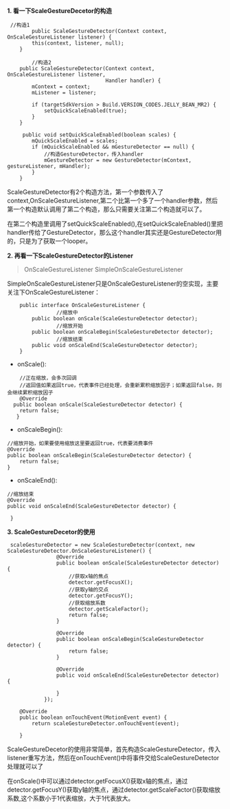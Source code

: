 **1. 看一下ScaleGestureDecetor的构造**
```
 //构造1
		public ScaleGestureDetector(Context context, OnScaleGestureListener listener) {
        this(context, listener, null);
    }
    
		//构造2
    public ScaleGestureDetector(Context context, OnScaleGestureListener listener,
                                Handler handler) {
        mContext = context;
        mListener = listener;
    
        if (targetSdkVersion > Build.VERSION_CODES.JELLY_BEAN_MR2) {
            setQuickScaleEnabled(true);
        }
    }
    
     public void setQuickScaleEnabled(boolean scales) {
        mQuickScaleEnabled = scales;
        if (mQuickScaleEnabled && mGestureDetector == null) {
          	//构造GestureDetector，传入handler
            mGestureDetector = new GestureDetector(mContext, gestureListener, mHandler);
        }
    }
```
ScaleGestureDetector有2个构造方法，第一个参数传入了context,OnScaleGestureListener,第二个比第一个多了一个handler参数，然后第一个构造默认调用了第二个构造，那么只需要关注第二个构造就可以了。

在第二个构造里调用了setQuickScaleEnabled(),在setQuickScaleEnabled()里把handler传给了GestureDetector，那么这个handler其实还是GestureDetector用的，只是为了获取一个looper。

**2. 再看一下ScaleGestureDetector的Listener**

>OnScaleGestureListener
SimpleOnScaleGestureListener

SimpleOnScaleGestureListener只是OnScaleGestureListener的空实现，主要关注下OnScaleGestureListener：

```
    public interface OnScaleGestureListener {
				//缩放中
        public boolean onScale(ScaleGestureDetector detector);
				//缩放开始
        public boolean onScaleBegin(ScaleGestureDetector detector);
				//缩放结束
        public void onScaleEnd(ScaleGestureDetector detector);
    }
```
* onScale():
```
 	//正在缩放，会多次回调
	//返回值如果返回true，代表事件已经处理，会重新累积缩放因子；如果返回false，则会继续累积缩放因子
	@Override
  public boolean onScale(ScaleGestureDetector detector) {
    return false;
   }
```

* onScaleBegin():
```
//缩放开始，如果要使用缩放这里要返回true，代表要消费事件
@Override
public boolean onScaleBegin(ScaleGestureDetector detector) {
   	return false;
}
```

* onScaleEnd():
```
//缩放结束
@Override
public void onScaleEnd(ScaleGestureDetector detector) {

 }
```

**3. ScaleGestureDecetor的使用**
```
 scaleGestureDetector = new ScaleGestureDetector(context, new ScaleGestureDetector.OnScaleGestureListener() {
                @Override
                public boolean onScale(ScaleGestureDetector detector) {
                  	//获取x轴的焦点
                    detector.getFocusX();
                  	//获取y轴的交点
                    detector.getFocusY();
                  	//获取缩放系数
                    detector.getScaleFactor();
                    return false;
                }

                @Override
                public boolean onScaleBegin(ScaleGestureDetector detector) {
                    return false;
                }

                @Override
                public void onScaleEnd(ScaleGestureDetector detector) {

                }
            });
            
    @Override
    public boolean onTouchEvent(MotionEvent event) {
        return scaleGestureDetector.onTouchEvent(event);
        
    }
```
ScaleGestureDecetor的使用非常简单，首先构造ScaleGestureDetector，传入listener重写方法，然后在onTouchEvent()中将事件交给ScaleGestureDetector处理就可以了

在onScale()中可以通过detector.getFocusX()获取x轴的焦点，通过detector.getFocusY()获取y轴的焦点，通过detector.getScaleFactor()获取缩放系数,这个系数小于1代表缩放，大于1代表放大。